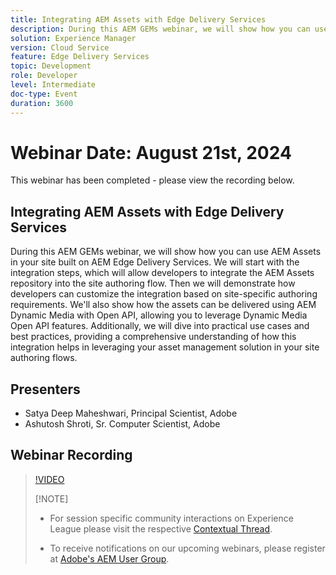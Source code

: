 ```yaml
---
title: Integrating AEM Assets with Edge Delivery Services
description: During this AEM GEMs webinar, we will show how you can use AEM Assets in your site built on AEM Edge Delivery Services.  We will start with the integration steps, which will allow developers to integrate the AEM Assets repository into the site authoring flow. Then we will demonstrate how developers can customize the integration based on site-specific authoring requirements. We'll also show how the assets can be delivered using AEM Dynamic Media with Open API, allowing you to leverage Dynamic Media Open API features. Additionally, we will dive into practical use cases and best practices, providing a comprehensive understanding of how this integration helps in leveraging your asset management solution in your site authoring flows.
solution: Experience Manager
version: Cloud Service
feature: Edge Delivery Services
topic: Development
role: Developer
level: Intermediate
doc-type: Event
duration: 3600
---
```

# Webinar Date: August 21st, 2024

This webinar has been completed - please view the recording below.

## Integrating AEM Assets with Edge Delivery Services

During this AEM GEMs webinar, we will show how you can use AEM Assets in your site built on AEM Edge Delivery Services.  We will start with the integration steps, which will allow developers to integrate the AEM Assets repository into the site authoring flow. Then we will demonstrate how developers can customize the integration based on site-specific authoring requirements. We'll also show how the assets can be delivered using AEM Dynamic Media with Open API, allowing you to leverage Dynamic Media Open API features. Additionally, we will dive into practical use cases and best practices, providing a comprehensive understanding of how this integration helps in leveraging your asset management solution in your site authoring flows.

## Presenters

* Satya Deep Maheshwari, Principal Scientist, Adobe
* Ashutosh Shroti, Sr. Computer Scientist, Adobe

## Webinar Recording

>[!VIDEO](https://video.tv.adobe.com/v/3433046/)
>
>[!NOTE]
>
>* For session specific community interactions on Experience League please visit the respective [Contextual Thread](https://adobe.ly/3LSCVfX). 
>
>* To receive notifications on our upcoming webinars, please register at [Adobe's AEM User Group](https://aem-augs.adobe.com/).
